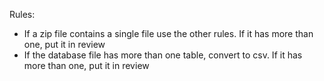 Rules: 
- If a zip file contains a single file use the other rules. If it has more than one, put it in review
- If the database file has more than one table, convert to csv. If it has more than one, put it in review


